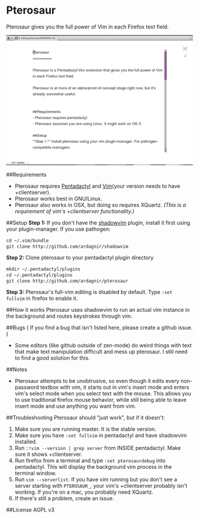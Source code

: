 Pterosaur
=========

Pterosaur gives you the full power of Vim in each Firefox text field.

![Demo](/pterosaur_demo.gif?raw=true)


##Requirements
- Pterosaur requires [Pentadactyl](http://5digits.org/pentadactyl/) and [Vim](http://www.vim.org)(your version needs to have +clientserver).
- Pterosaur works best in GNU/Linux.
- Pterosaur also works in OSX, but doing so requires XQuartz. *(This is a requirement of vim's +clientserver functionality.)*

##Setup
**Step 1:** If you don't have the [shadowvim](https://github.com/ardagnir/shadowvim) plugin, install it first using your plugin-manager. If you use pathogen:

    cd ~/.vim/bundle
    git clone http://github.com/ardagnir/shadowvim
    
**Step 2:** Clone pterosaur to your pentadactyl plugin directory

    mkdir ~/.pentadactyl/plugins
    cd ~/.pentadactyl/plugins
    git clone http://github.com/ardagnir/pterosaur

**Step 3:** Pterosaur's full-vim editing is disabled by default. Type `:set fullvim` in firefox to enable it.

##How it works
Pterosaur uses shadowvim to run an actual vim instance in the background and routes keystrokes through vim.

##Bugs
( If you find a bug that isn't listed here, please create a github issue. )

- Some editors (like github outside of zen-mode) do weird things with text that make text manipulation difficult and mess up pterosaur. I still need to find a good solution for this. 

##Notes
- Pterosaur attempts to be unobtrusive, so even though it edits every non-password textbox with vim, it starts out in vim's insert mode and enters vim's select mode when you select text with the mouse. This allows you to use traditional firefox mouse behavior, while still being able to leave insert mode and use anything you want from vim.

##Troubleshooting
Pterosaur should "just work", but if it doesn't:
1. Make sure you are running master. It is the stable version.
2. Make sure you have `:set fullvim` in pentadactyl and have shadowvim installed.
3. Run `:!vim --version | grep server` from INSIDE pentadactyl. Make sure it shows +clientserver.
4. Run firefox from a terminal and type `:set pterosaurdebug` into pentadactyl. This will display the background vim process in the terminal window.
5. Run `vim --serverlist`. If you have vim running but you don't see a server starting with `PTEROSAUR_`, your vim's +clientserver probably isn't working. If you're on a mac, you probably need XQuartz.
6. If there's still a problem, create an issue.

##License
AGPL v3
